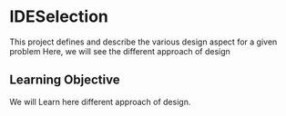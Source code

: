 # IDESelection
This project defines and describe the various design aspect for a given problem
Here, we will see the different approach of design

## Learning Objective
We will Learn here different approach of design.

